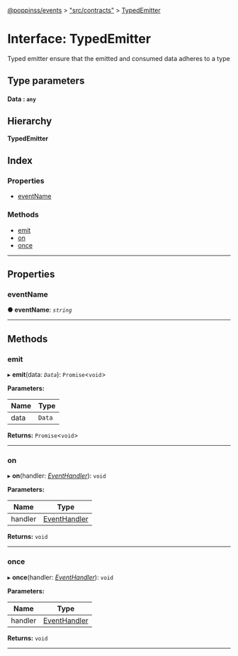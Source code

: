 [@poppinss/events](../README.md) > ["src/contracts"](../modules/_src_contracts_.md) > [TypedEmitter](../interfaces/_src_contracts_.typedemitter.md)

# Interface: TypedEmitter

Typed emitter ensure that the emitted and consumed data adheres to a type

## Type parameters
#### Data :  `any`
## Hierarchy

**TypedEmitter**

## Index

### Properties

* [eventName](_src_contracts_.typedemitter.md#eventname)

### Methods

* [emit](_src_contracts_.typedemitter.md#emit)
* [on](_src_contracts_.typedemitter.md#on)
* [once](_src_contracts_.typedemitter.md#once)

---

## Properties

<a id="eventname"></a>

###  eventName

**● eventName**: *`string`*

___

## Methods

<a id="emit"></a>

###  emit

▸ **emit**(data: *`Data`*): `Promise`<`void`>

**Parameters:**

| Name | Type |
| ------ | ------ |
| data | `Data` |

**Returns:** `Promise`<`void`>

___
<a id="on"></a>

###  on

▸ **on**(handler: *[EventHandler](../modules/_src_contracts_.md#eventhandler)*): `void`

**Parameters:**

| Name | Type |
| ------ | ------ |
| handler | [EventHandler](../modules/_src_contracts_.md#eventhandler) |

**Returns:** `void`

___
<a id="once"></a>

###  once

▸ **once**(handler: *[EventHandler](../modules/_src_contracts_.md#eventhandler)*): `void`

**Parameters:**

| Name | Type |
| ------ | ------ |
| handler | [EventHandler](../modules/_src_contracts_.md#eventhandler) |

**Returns:** `void`

___

